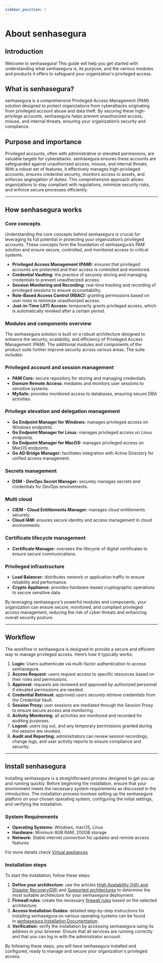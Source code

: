 ```yaml
---
sidebar_position: 1
---
```


# About senhasegura

## **Introduction**

Welcome to senhasegura! This guide will help you get started with understanding what senhasegura is, its purpose, and the various modules and products it offers to safeguard your organization's privileged access.

## **What is senhasegura?**

senhasegura is a comprehensive Privileged Access Management (PAM) solution designed to protect organizations from cyberattacks originating from privileged account abuse and data theft. By securing these high-privilege accounts, senhasegura helps prevent unauthorized access, misuse, and internal threats, ensuring your organization’s security and compliance.

## **Purpose and importance**

Privileged accounts, often with administrative or elevated permissions, are valuable targets for cyberattacks. senhasegura ensures these accounts are safeguarded against unauthorized access, misuse, and internal threats. With a robust set of features, it effectively manages high-privileged accounts, ensures credential security, monitors access to assets, and enforces segregation of duties. This comprehensive approach allows organizations to stay compliant with regulations, minimize security risks, and enforce secure processes efficiently.

---

## **How senhasegura works**

### **Core concepts**

Understanding the core concepts behind senhasegura is crucial for leveraging its full potential in protecting your organization’s privileged accounts. These concepts form the foundation of senhasegura’s PAM solution and ensure secure, controlled, and monitored access to critical systems.

- **Privileged Access Management (PAM):** ensures that privileged accounts are protected and their access is controlled and monitored.
- **Credential Vaulting:** the practice of securely storing and managing credentials to prevent unauthorized access.
- **Session Monitoring and Recording:** real-time tracking and recording of privileged sessions to ensure accountability.
- **Role-Based Access Control (RBAC):** granting permissions based on user roles to minimize unauthorized access.
- **Just-in-Time (JIT) Access:** temporarily grants privileged access, which is automatically revoked after a certain period.

### **Modules and components overview**

The senhasegura solution is built on a robust architecture designed to enhance the security, scalability, and efficiency of Privileged Access Management (PAM). The additional modules and components of the product suite further improve security across various areas. The suite includes:

### **Privileged account and session management**

- **PAM Core:** secure repository for storing and managing credentials.
- **Domum Remote Access:** mediates and monitors user sessions to sensitive systems.
- **MySafe:** provides monitored access to databases, ensuring secure DBA activities.

### **Privilege elevation and delegation management**

- **Go Endpoint Manager for Windows:** manages privileged access on Windows endpoints.
- **Go Endpoint Manager for Linux:** manages privileged access on Linux endpoints.
- **Go Endpoint Manager for MacOS:** manages privileged access on MacOS endpoints.
- **Go AD Bridge Manager:** facilitates integration with Active Directory for unified access management.

### **Secrets management**

- **DSM - DevOps Secret Manager:** securely manages secrets and credentials for DevOps environments.

### **Multi cloud**

- **CIEM - Cloud Entitlements Manager:** manages cloud entitlements securely.
- **Cloud IAM:** ensures secure identity and access management in cloud environments.

### **Certificate lifecycle management**

- **Certificate Manager:** oversees the lifecycle of digital certificates to ensure secure communications.

### **Privileged infrastructure**

- **Load Balancer:** distributes network or application traffic to ensure reliability and performance.
- **Crypto Appliance:** provides hardware-based cryptographic operations to secure sensitive data.

By leveraging senhasegura's powerful modules and components, your organization can ensure secure, monitored, and compliant privileged access management, reducing the risk of cyber threats and enhancing overall security posture.

---

## **Workflow**

The workflow in senhasegura is designed to provide a secure and efficient way to manage privileged access. Here’s how it typically works:

1. **Login:** Users authenticate via multi-factor authentication to access senhasegura.
2. **Access Request:** users request access to specific resources based on their roles and permissions.
3. **Approval:** requests are reviewed and approved by authorized personnel if elevated permissions are needed.
4. **Credential Retrieval:** approved users securely retrieve credentials from the Credential Vault.
5. **Session Proxy:** user sessions are mediated through the Session Proxy to ensure secure access and monitoring.
6. **Activity Monitoring:** all activities are monitored and recorded for auditing purposes.
7. **Logout:** users log out, and any temporary permissions granted during the session are revoked.
8. **Audit and Reporting:** administrators can review session recordings, change logs, and user activity reports to ensure compliance and security.

---

## **Install senhasegura**

Installing senhasegura is a straightforward process designed to get you up and running quickly. Before beginning the installation, ensure that your environment meets the necessary system requirements as discussed in the introduction. The installation process involves setting up the senhasegura platform on your chosen operating system, configuring the initial settings, and verifying the installation.

### **System Requirements**

- **Operating Systems:** Windows, macOS, Linux
- **Hardware:** Minimum 8GB RAM, 200GB storage
- **Network:** Stable internet connection for updates and remote access features

For more details check [Virtual appliances](https://docs.senhasegura.io/v3-33/docs/installation-virtual-appliances)

### **Installation steps**

To start the installation, follow these steps:

1. **Define your architecture**: use the articles [High Availability (HA) and Disaster Recovery(DR)](https://docs.senhasegura.io/v3-33/docs/installation-architecture-high-availability-and-disaster-recovery) and [Supported architectures](https://docs.senhasegura.io/v3-33/docs/installation-supported-architectures) to determine the most suitable architecture for your senhasegura deployment.
2. **Firewall rules**: create the necessary [firewall rules](https://docs.senhasegura.io/v3-33/docs/installation-firewall-rules) based on the selected architecture.
3. **Access Installation Guides:** detailed step-by-step instructions for installing senhasegura on various operating systems can be found in [senhasegura Installation Documentation](https://docs.senhasegura.io/v3-33/docs/installation).
4. **Verification:** verify the installation by accessing senhasegura using its address in your browser. Ensure that all services are running correctly and that you can log in with the administrator account.

By following these steps, you will have senhasegura installed and configured, ready to manage and secure your organization's privileged access.